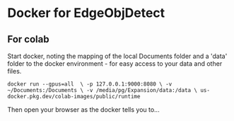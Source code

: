 # Docker for EdgeObjDetect

## For colab

Start docker, noting the mapping of the local Documents folder
and a 'data' folder to the docker environment - for easy access to your data and other files.

`
docker run --gpus=all  \
	-p 127.0.0.1:9000:8080 \
	-v ~/Documents:/Documents \
	-v /media/pg/Expansion/data:/data \
	us-docker.pkg.dev/colab-images/public/runtime
`

Then open your browser as the docker tells you to...

